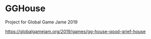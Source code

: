 # GGHouse
Project for Global Game Jame 2019

https://globalgamejam.org/2019/games/gg-house-good-grief-house